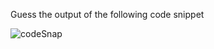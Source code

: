 Guess the output of the following code snippet

![codeSnap](https://user-images.githubusercontent.com/53505683/212810940-aa59a395-cbb1-493a-bedc-6a0e47a43211.png)
